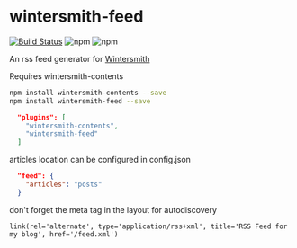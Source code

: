 # wintersmith-feed

[![Build Status](https://travis-ci.org/valantonini/wintersmith-feed.svg?branch=master)](https://travis-ci.org/valantonini/wintersmith-feed)
![npm](https://img.shields.io/npm/v/wintersmith-feed.svg)
![npm](https://img.shields.io/npm/dt/wintersmith-feed.svg)

An rss feed generator for [Wintersmith](https://wintersmith.io "Wintersmith")

Requires wintersmith-contents

```bash
npm install wintersmith-contents --save
npm install wintersmith-feed --save
```

```JSON
  "plugins": [
    "wintersmith-contents",
    "wintersmith-feed"
  ]
```
articles location can be configured in config.json

```JSON
  "feed": {
    "articles": "posts"
  }
```

don't forget the meta tag in the layout for autodiscovery

```pug
link(rel='alternate', type='application/rss+xml', title='RSS Feed for my blog', href='/feed.xml')
```
